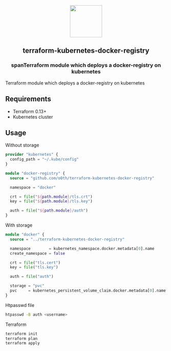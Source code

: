 
<div align="center">
  <img height="100" width="100" src="https://cdn.jsdelivr.net/gh/devicons/devicon/icons/terraform/terraform-original.svg" />
  <h2 style="font: monospace;">terraform-kubernetes-docker-registry</h2>
  <h3>spanTerraform module which deploys a docker-registry on kubernetes</h3>
</div>

Terraform module which deploys a docker-registry on kubernetes

## Requirements

* Terraform 0.13+
* Kubernetes cluster

## Usage

Without storage

```terraform
provider "kubernetes" {
  config_path = "~/.kube/config"
}

module "docker-registry" {
  source = "github.com/o0th/terraform-kubernetes-docker-registry"

  namespace = "docker"

  crt = file("${path.module}/tls.crt")
  key = file("${path.module}/tls.key")

  auth = file("${path.module}/auth")
}
```

With storage

```terraform
module "docker" {
  source = "../terraform-kubernetes-docker-registry"

  namespace        = kubernetes_namespace.docker.metadata[0].name
  create_namespace = false

  crt = file("tls.cert")
  key = file("tls.key")

  auth = file("auth")

  storage = "pvc"
  pvc     = kubernetes_persistent_volume_claim.docker.metadata[0].name
}
```

Htpasswd file

```bash
htpasswd -B auth <username>
```

Terraform

```bash
terraform init
terraform plan
terraform apply
```

